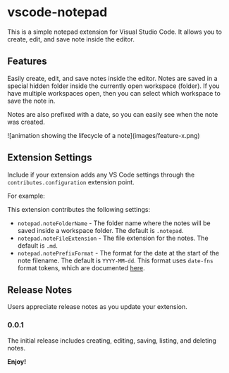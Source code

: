 # vscode-notepad

This is a simple notepad extension for Visual Studio Code. It allows you to create, edit, and save note inside the editor.

## Features

Easily create, edit, and save notes inside the editor. Notes are saved in a special hidden folder inside the currently open workspace (folder). If you have multiple workspaces open, then you can select which workspace to save the note in.

Notes are also prefixed with a date, so you can easily see when the note was created.

\!\[animation showing the lifecycle of a note\]\(images/feature-x.png\)

## Extension Settings

Include if your extension adds any VS Code settings through the `contributes.configuration` extension point.

For example:

This extension contributes the following settings:

* `notepad.noteFolderName` - The folder name where the notes will be saved inside a workspace folder. The default is `.notepad`.
* `notepad.noteFileExtension` - The file extension for the notes. The default is `.md`.
* `notepad.notePrefixFormat` - The format for the date at the start of the note filename. The default is `YYYY-MM-dd`. This format uses `date-fns` format tokens, which are documented [here](https://date-fns.org/v4.1.0/docs/format).

## Release Notes

Users appreciate release notes as you update your extension.

### 0.0.1

The initial release includes creating, editing, saving, listing, and deleting notes.

**Enjoy!**
